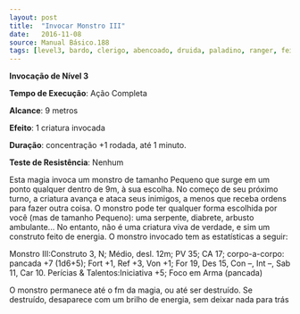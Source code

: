 ```yaml
---
layout: post
title:  "Invocar Monstro III"
date:   2016-11-08
source: Manual Básico.188
tags: [level3, bardo, clerigo, abencoado, druida, paladino, ranger, feiticeiro, mago, invocacao, completa, metros, outro, concentracao, rodada, minuto, nenhum]
---
```


**Invocação de Nível 3**

**Tempo de Execução**: Ação Completa

**Alcance**: 9 metros

**Efeito**: 1 criatura invocada

**Duração**: concentração +1 rodada, até 1 minuto.

**Teste de Resistência**: Nenhum

Esta magia invoca um monstro de tamanho Pequeno que surge em um ponto qualquer dentro de 9m, à sua escolha. No começo de seu próximo turno, a criatura
avança e ataca seus inimigos, a menos que receba ordens para fazer outra coisa.
O monstro pode ter qualquer forma escolhida por você (mas de tamanho Pequeno): uma serpente, diabrete, arbusto ambulante... No entanto, não é uma criatura viva de verdade, e sim um construto feito de energia. O monstro invocado tem as estatísticas a seguir:

Monstro III:Construto 3, N; Médio, desl. 12m; PV 35; CA 17; 
corpo-a-corpo: pancada +7 (1d6+5); 
Fort +1, Ref +3, Von +1; 
For 19, Des 15, Con –, Int –, Sab 11, Car 10. 
Perícias & Talentos:Iniciativa +5; 
Foco em Arma (pancada)

O monstro permanece até o fm da magia, ou até ser destruído. Se destruído, desaparece com um brilho de energia, sem deixar nada para trás
